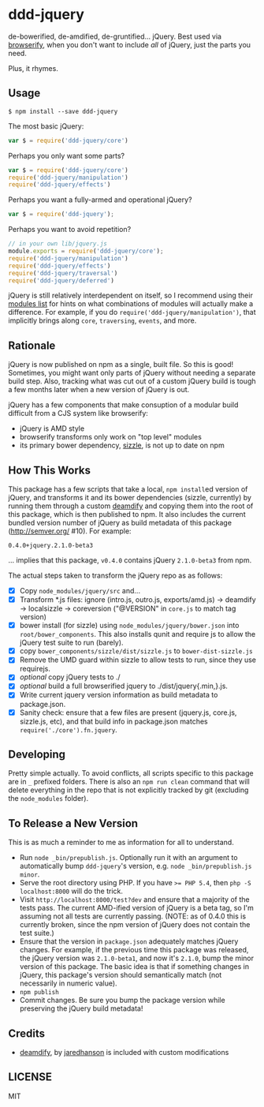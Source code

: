 
ddd-jquery
==========

de-bowerified, de-amdified, de-gruntified... jQuery. Best used via [browserify][], when you don't want to include _all_ of jQuery, just the parts you need.

Plus, it rhymes.

[browserify]: https://github.com/substack/node-browserify

Usage
-----

````
$ npm install --save ddd-jquery
````

The most basic jQuery:

````js
var $ = require('ddd-jquery/core')
````

Perhaps you only want some parts?

````js
var $ = require('ddd-jquery/core')
require('ddd-jquery/manipulation')
require('ddd-jquery/effects')
````

Perhaps you want a fully-armed and operational jQuery?

````js
var $ = require('ddd-jquery');
````

Perhaps you want to avoid repetition?

````js
// in your own lib/jquery.js
module.exports = require('ddd-jquery/core');
require('ddd-jquery/manipulation')
require('ddd-jquery/effects')
require('ddd-jquery/traversal')
require('ddd-jquery/deferred')
````

jQuery is still relatively interdependent on itself, so I recommend using their [modules list][] for hints on what combinations of modules will actually make a difference. For example, if you do `require('ddd-jquery/manipulation')`, that implicitly brings along `core`, `traversing`, `events`, and more.

[modules list]: https://github.com/jquery/jquery#modules

Rationale
---------

jQuery is now published on npm as a single, built file. So this is good! Sometimes, you might want only parts of jQuery without needing a separate build step. Also, tracking what was cut out of a custom jQuery build is tough a few months later when a new version of jQuery is out.

jQuery has a few components that make consuption of a modular build difficult from a CJS system like browserify:

* jQuery is AMD style
* browserify transforms only work on "top level" modules
* its primary bower dependency, [sizzle][], is not up to date on npm

[sizzle]: https://github.com/jquery/sizzle

How This Works
--------------

This package has a few scripts that take a local, `npm install`ed version of jQuery, and transforms it and its bower dependencies (sizzle, currently) by running them through a custom [deamdify][] and copying them into the root of this package, which is then published to npm. It also includes the current bundled version number of jQuery as build metadata of this package (http://semver.org/ #10). For example:

    0.4.0+jquery.2.1.0-beta3

... implies that this package, `v0.4.0` contains jQuery `2.1.0-beta3` from npm.

[deamdify]: https://github.com/jaredhanson/deamdify

The actual steps taken to transform the jQuery repo as as follows:

- [x] Copy `node_modules/jquery/src` and...
- [x] Transform *.js files:
    ignore (intro.js, outro.js, exports/amd.js) ->
    deamdify ->
    localsizzle ->
    coreversion ("@VERSION" in `core.js` to match tag version)
- [x] bower install (for sizzle) using `node_modules/jquery/bower.json` into `root/bower_components`. This also installs qunit and require js to allow the jQuery test suite to run (barely).
- [x] copy `bower_components/sizzle/dist/sizzle.js` to `bower-dist-sizzle.js`
- [x] Remove the UMD guard within sizzle to allow tests to run, since they use requirejs.
- [x] *optional* copy jQuery tests to ./
- [x] *optional* build a full browserified jquery to ./dist/jquery{.min,}.js.
- [x] Write current jquery version information as build metadata to package.json.
- [x] Sanity check: ensure that a few files are present (jquery.js, core.js, sizzle.js, etc), and that build info in package.json matches `require('./core').fn.jquery`.

Developing
----------

Pretty simple actually. To avoid conflicts, all scripts specific to this package are in `_` prefixed folders. There is also an `npm run clean` command that will delete everything in the repo that is not explicitly tracked by git (excluding the `node_modules` folder).

To Release a New Version
------------------------

This is as much a reminder to me as information for all to understand.

- Run `node _bin/prepublish.js`. Optionally run it with an argument to automatically bump `ddd-jquery`'s version, e.g. `node _bin/prepublish.js minor`.
- Serve the root directory using PHP. If you have `>= PHP 5.4`, then `php -S localhost:8000` will do the trick.
- Visit `http://localhost:8000/test?dev` and ensure that a majority of the tests pass. The current AMD-ified version of jQuery is a beta tag, so I'm assuming not all tests are currently passing. (NOTE: as of 0.4.0 this is currently broken, since the npm version of jQuery does not contain the test suite.)
- Ensure that the version in `package.json` adequately matches jQuery changes. For example, if the previous time this package was released, the jQuery version was `2.1.0-beta1`, and now it's `2.1.0`, bump the minor version of this package. The basic idea is that if something changes in jQuery, this package's version should semantically match (not necessarily in numeric value).
- `npm publish`
- Commit changes. Be sure you bump the package version while preserving the jQuery build metadata!

Credits
-------

- [deamdify][], by [jaredhanson](https://github.com/jaredhanson) is included with custom modifications

LICENSE
-------

MIT
